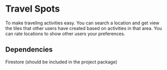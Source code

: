# Travel Spots #

To make traveling activities easy. You can search a location and get view the tiles that other users have created based on activities in that area. You can rate locations to show other users your preferences.


## Dependencies ##
Firestore (should be included in the project package)
